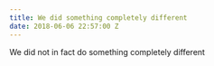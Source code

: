```yaml
---
title: We did something completely different
date: 2018-06-06 22:57:00 Z
---
```


We did not in fact do something completely different